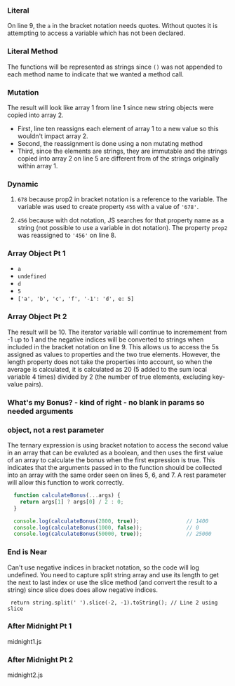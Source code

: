 ### Literal
On line 9, the `a` in the bracket notation needs quotes. Without quotes it is
attempting to access a variable which has not been declared.

### Literal Method
The functions will be represented as strings since `()` was not appended to each
method name to indicate that we wanted a method call.

### Mutation
The result will look like array 1 from line 1 since new string objects were
copied into array 2.
  - First, line ten reassigns each element of array 1 to a new value so this
    wouldn't impact array 2.
  - Second, the reassignment is done using a non mutating method
  - Third, since the elements are strings, they are immutable and the strings
    copied into array 2 on line 5 are different from of the strings originally
    within array 1.

### Dynamic
1. `678` because prop2 in bracket notation is a reference to the variable. The
variable was used to create property `456` with a value of `'678'`.

2. `456` because with dot notation, JS searches for that property name as a
   string (not possible to use a variable in dot notation). The property
   `prop2` was reassigned to `'456'` on line 8.

### Array Object Pt 1
- `a`
- `undefined`
- `d`
- `5`
- `['a', 'b', 'c', 'f', '-1': 'd', e: 5]`

### Array Object Pt 2
The result will be 10. The iterator variable will continue to incremement from
-1 up to 1 and the negative indices will be converted to strings when included
in the bracket notation on line 9. This allows us to access the 5s assigned as
values to properties and the two true elements. However, the length property
does not take the properties into account, so when the average is calculated, it
is calculated as 20 (5 added to the sum local variable 4 times) divided by 2
(the number of true elements, excluding key-value pairs).

### What's my Bonus? - kind of right - no blank in params so needed arguments
### object, not a rest parameter
The ternary expression is using bracket notation to access the second value in
an array that can be evaluted as a boolean, and then uses the first value of an
array to calculate the bonus when the first expression is true. This indicates
that the arguments passed in to the function should be collected into an array
with the same order seen on lines 5, 6, and 7. A rest parameter will allow this
function to work correctly.

```js
  function calculateBonus(...args) {
    return args[1] ? args[0] / 2 : 0;
  }

  console.log(calculateBonus(2800, true));               // 1400
  console.log(calculateBonus(1000, false));              // 0
  console.log(calculateBonus(50000, true));              // 25000
```

### End is Near
Can't use negative indices in bracket notation, so the code will log undefined.
You need to capture split string array and use its length to get the next to
last index or use the slice method (and convert the result to a string) since
slice does does allow negative indices.

` return string.split(' ').slice(-2, -1).toString(); // Line 2 using slice`

### After Midnight Pt 1
midnight1.js

### After Midnight Pt 2
midnight2.js

